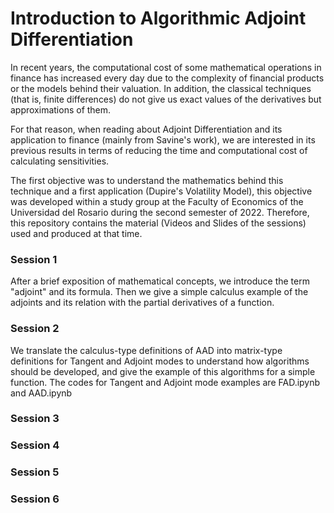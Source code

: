 # Introduction to Algorithmic Adjoint Differentiation

In recent years, the computational cost of some mathematical operations in finance has increased every day due to the complexity of financial products or the models behind their valuation. In addition, the classical techniques (that is, finite differences) do not give us exact values of the derivatives but approximations of them.

For that reason, when reading about Adjoint Differentiation and its application to finance (mainly from Savine's work), we are interested in its previous results in terms of reducing the time and computational cost of calculating sensitivities.

The first objective was to understand the mathematics behind this technique and a first application (Dupire's Volatility Model), this objective was developed within a study group at the Faculty of Economics of the Universidad del Rosario during the second semester of 2022. Therefore, this repository contains the material (Videos and Slides of the sessions) used and produced at that time.

### Session 1

After a brief exposition of mathematical concepts, we introduce the term "adjoint" and its formula. Then we give a simple calculus example of the adjoints and its relation with the partial derivatives of a function.

### Session 2

We translate the calculus-type definitions of AAD into matrix-type definitions for Tangent and Adjoint modes to understand how algorithms should be developed, and give the example of this algorithms for a simple function. The codes for Tangent and Adjoint mode examples are FAD.ipynb and AAD.ipynb

### Session 3

### Session 4

### Session 5

### Session 6
